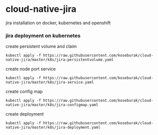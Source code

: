 # cloud-native-jira
jira installation on docker, kubernetes and openshift

### jira deployment on kubernetes
create persistent volume and claim
```
kubectl apply -f https://raw.githubusercontent.com/koseburak/cloud-native-jira/master/k8s/jira-persistentvolume.yaml
```
create node port service
```
kubectl apply -f https://raw.githubusercontent.com/koseburak/cloud-native-jira/master/k8s/jira-service.yaml
```
create config map
```
kubectl apply -f https://raw.githubusercontent.com/koseburak/cloud-native-jira/master/k8s/jira-configmap.yaml
```
create deployment
```
kubectl apply -f https://raw.githubusercontent.com/koseburak/cloud-native-jira/master/k8s/jira-deployment.yaml
```
